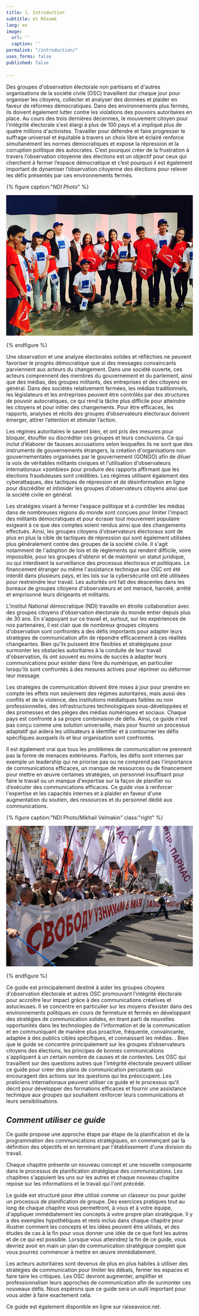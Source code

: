 ```yaml
---
title: 1. Introduction
subtitle: et Résumé
lang: en
image:
  url: ''
  caption: ''
permalink: "/introduction/"
uses_forms: false
published: false

---
```

Des groupes d'observation électorale non partisans et d'autres organisations de la société civile (OSC) travaillent dur chaque jour pour organiser les citoyens, collecter et analyser des données et plaider en faveur de réformes démocratiques. Dans des environnements plus fermés, ils doivent également lutter contre les violations des pouvoirs autoritaires en place. Au cours des trois dernières décennies, le mouvement citoyen pour l'intégrité électorale s'est élargi à plus de 100 pays et a impliqué plus de quatre millions d'activistes. Travailler pour défendre et faire progresser le suffrage universel et équitable à travers un choix libre et éclairé renforce simultanément les normes démocratiques et expose la répression et la corruption politique des autocrates. C’est pourquoi créer de la frustration à travers l’observation citoyenne des élections est un objectif pour ceux qui cherchent à fermer l’espace démocratique et c’est pourquoi il est également important de dynamiser l’observation citoyenne des élections pour relever les défis présentés par ces environnements fermés.

{% figure caption:"_NDI Photo_" %}

![NDI Photo](/assets/images/ndi_kyrgyz_debates-1.jpg "NDI Photo.")

{% endfigure %}

Une observation et une analyse électorales solides et réfléchies ne peuvent favoriser le progrès démocratique que si des messages convaincants parviennent aux acteurs du changement. Dans une société ouverte, ces acteurs comprennent des membres du gouvernement et du parlement, ainsi que des médias, des groupes militants, des entreprises et des citoyens en général. Dans des sociétés relativement fermées, les médias traditionnels, les législateurs et les entreprises peuvent être contrôlés par des structures de pouvoir autocratiques, ce qui rend la tâche plus difficile pour atteindre les citoyens et pour initier des changements. Pour être efficaces, les rapports, analyses et récits des groupes d’observateurs électoraux doivent émerger, attirer l’attention et stimuler l’action.

Les régimes autoritaires le savent bien, et ont pris des mesures pour bloquer, étouffer ou discréditer ces groupes et leurs conclusions. Ce qui inclut d’élaborer de fausses accusations selon lesquelles ils ne sont que des instruments de gouvernements étrangers, la création d'organisations non gouvernementales organisées par le gouvernement (GONGO) afin de diluer la voix de véritables militants civiques et l'utilisation d'observateurs internationaux «zombies» pour produire des rapports affirmant que les élections frauduleuses sont crédibles. Les régimes utilisent également des cyberattaques, des tactiques de répression et de désinformation en ligne pour discréditer et intimider les groupes d'observateurs citoyens ainsi que la société civile en général.

Les stratégies visant à fermer l'espace politique et à contrôler les médias dans de nombreuses régions du monde sont conçues pour limiter l'impact des militants démocratiques et pour écraser tout mouvement populaire exigeant à ce que des comptes soient rendus ainsi que des changements effectués. Ainsi, les groupes citoyens d'observateurs électoraux sont de plus en plus la cible de tactiques de répression qui sont également utilisées plus généralement contre des groupes de la société civile. Il s'agit notamment de l'adoption de lois et de règlements qui rendent difficile, voire impossible, pour les groupes d'obtenir et de maintenir un statut juridique, ou qui interdisent la surveillance des processus électoraux et politiques. Le financement étranger ou même l'assistance technique aux OSC ont été interdit dans plusieurs pays, et les lois sur la cybersécurité ont été utilisées pour restreindre leur travail. Les autorités ont fait des descentes dans les bureaux de groupes citoyens d'observateurs et ont menacé, harcelé, arrêté et emprisonné leurs dirigeants et militants.

L’institut National démocratique (NDI) travaille en étroite collaboration avec des groupes citoyens d'observation électorale du monde entier depuis plus de 30 ans. En s'appuyant sur ce travail et, surtout, sur les expériences de nos partenaires, il est clair que de nombreux groupes citoyens d'observation sont confrontés à des défis importants pour adapter leurs stratégies de communication afin de répondre efficacement à ces réalités changeantes. Bien qu'ils puissent être flexibles et stratégiques pour surmonter les obstacles autoritaires à la conduite de leur travail d'observation, ils ont souvent eu moins de succès à adapter leurs communications pour exister dans l’ère du numérique, en particulier lorsqu'ils sont confrontés à des mesures actives pour réprimer ou déformer leur message.

Les stratégies de communication doivent être mises à jour pour prendre en compte les effets non seulement des régimes autoritaires, mais aussi des conflits et de la violence, des institutions médiatiques faibles ou non professionnelles, des infrastructures technologiques sous-développées et des promesses et des pièges des médias numériques et sociaux. Chaque pays est confronté à sa propre combinaison de défis. Ainsi, ce guide n'est pas conçu comme une solution universelle, mais pour fournir un processus adaptatif qui aidera les utilisateurs à identifier et à contourner les défis spécifiques auxquels ils et leur organisation sont confrontés.

Il est également vrai que tous les problèmes de communication ne prennent pas la forme de menaces extérieures. Parfois, les défis sont internes par exemple un leadership qui ne priorise pas ou ne comprend pas l'importance de communications efficaces, un manque de ressources ou de financement pour mettre en œuvre certaines stratégies, un personnel insuffisant pour faire le travail ou un manque d'expertise sur la façon de planifier ou d’exécuter des communications efficaces. Ce guide vise à renforcer l'expertise et les capacités internes et à plaider en faveur d'une augmentation du soutien, des ressources et du personnel dédié aux communications.

{% figure caption:"NDI Photo/Mikhail Velmakin" class:"right" %}

![NDI Photo/Mikhail Velmakin](/assets/images/NDI_moscow.jpg "NDI Photo/Mikhail Velmakin")

{% endfigure %}

Ce guide est principalement destiné à aider les groupes citoyens d'observation électorale et autres OSC promouvant l'intégrité électorale pour accroître leur impact grâce à des communications créatives et astucieuses. Il se concentre en particulier sur les moyens d’exister dans des environnements politiques en cours de fermeture et fermés en développant des stratégies de communication solides, en tirant parti de nouvelles opportunités dans les technologies de l'information et de la communication et en communiquant de manière plus proactive, fréquente, convaincante, adaptée à des publics cibles spécifiques, et connaissant les médias. . Bien que le guide se concentre principalement sur les groupes d’observateurs citoyens des élections, les principes de bonnes communications s'appliquent à un certain nombre de causes et de contextes. Les OSC qui travaillent sur des questions autres que l'intégrité électorale peuvent utiliser ce guide pour créer des plans de communication percutants qui encouragent des actions sur les questions qui les préoccupent. Les praticiens internationaux peuvent utiliser ce guide et le processus qu'il décrit pour développer des formations efficaces et fournir une assistance technique aux groupes qui souhaitent renforcer leurs communications et leurs sensibilisations.

## _Comment utiliser ce guide_

Ce guide propose une approche étape par étape de la planification et de la programmation des communications stratégiques, en commençant par la définition des objectifs et en terminant par l'établissement d'une division du travail.

Chaque chapitre présente un nouveau concept et une nouvelle composante dans le processus de planification stratégique des communications. Les chapitres s'appuient les uns sur les autres et chaque nouveau chapitre repose sur les informations et le travail qui l'ont précédé.

Le guide est structuré pour être utilisé comme un classeur ou pour guider un processus de planification de groupe. Des exercices pratiques tout au long de chaque chapitre vous permettront, à vous et à votre équipe, d'appliquer immédiatement les concepts à votre propre plan stratégique. Il y a des exemples hypothétiques et réels inclus dans chaque chapitre pour illustrer comment les concepts et les idées peuvent être utilisés, et des études de cas à la fin pour vous donner une idée de ce que font les autres et de ce qui est possible. Lorsque vous atteindrez la fin de ce guide, vous devriez avoir en main un plan de communication stratégique complet que vous pourrez commencer à mettre en œuvre immédiatement.

Les acteurs autoritaires sont devenus de plus en plus habiles à utiliser des stratégies de communication pour limiter les débats, fermer les espaces et faire taire les critiques. Les OSC devront augmenter, amplifier et professionnaliser leurs approches de communication afin de surmonter ces nouveaux défis. Nous espérons que ce guide sera un outil important pour vous aider à faire exactement cela.

Ce guide est également disponible en ligne sur raiseavoice.net.